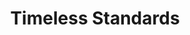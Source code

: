 ---
ee_id_thing: '105'
site: '1'
type: '2'
inv_num: 2011-081
url: 2011-081-timeless-standards
title: Timeless Standards
year: '2011'
display_year: '2011'
medium: Inkjet on canvas
dims: 56 x 40 inches
pitch: "​Scan of a Lacoste shirt."
ps: ''
live_url: ''
related: ''
youtube: ''
related_code: ''
imgs: timeless-standards-2011-081-full-cropped-database-KA.jpg
subheading: ''
download: ''
add_credit: ''
commission: ''
layout: things-i-made
---